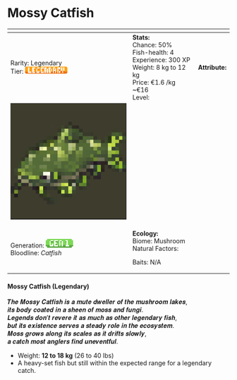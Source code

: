 # Mossy Catfish





<table data-view="cards"><thead><tr><th></th><th></th><th></th></tr></thead><tbody><tr><td>Rarity: Legendary<br>Tier: <img src="../../../../../.gitbook/assets/rarity_legendary (1).png" alt="" data-size="original"></td><td><strong>Stats:</strong><br>Chance: 50%<br>Fish-health: 4<br>Experience: 300 XP<br>Weight: 8 kg to 12 kg<br>Price: €1.6 /kg  ~€16<br>Level:  <img src="../../../../../.gitbook/assets/image (20).png" alt=""></td><td><strong>Attribute:</strong> </td></tr><tr><td><img src="../../../../../.gitbook/assets/image (40).png" alt="" data-size="original"></td><td></td><td></td></tr><tr><td>Generation: <img src="../../../../../.gitbook/assets/gen1 (1).png" alt=""><br>Bloodline: <em>Catfish</em></td><td><p><strong>Ecology:</strong> <br>Biome: Mushroom<br>Natural Factors: </p><p>Baits: N/A<br></p></td><td></td></tr></tbody></table>

####

#### **Mossy Catfish** (Legendary)

𝑻𝒉𝒆 𝑴𝒐𝒔𝒔𝒚 𝑪𝒂𝒕𝒇𝒊𝒔𝒉 𝒊𝒔 𝒂 𝒎𝒖𝒕𝒆 𝒅𝒘𝒆𝒍𝒍𝒆𝒓 𝒐𝒇 𝒕𝒉𝒆 𝒎𝒖𝒔𝒉𝒓𝒐𝒐𝒎 𝒍𝒂𝒌𝒆𝒔,\
𝒊𝒕𝒔 𝒃𝒐𝒅𝒚 𝒄𝒐𝒂𝒕𝒆𝒅 𝒊𝒏 𝒂 𝒔𝒉𝒆𝒆𝒏 𝒐𝒇 𝒎𝒐𝒔𝒔 𝒂𝒏𝒅 𝒇𝒖𝒏𝒈𝒊.\
𝑳𝒆𝒈𝒆𝒏𝒅𝒔 𝒅𝒐𝒏’𝒕 𝒓𝒆𝒗𝒆𝒓𝒆 𝒊𝒕 𝒂𝒔 𝒎𝒖𝒄𝒉 𝒂𝒔 𝒐𝒕𝒉𝒆𝒓 𝒍𝒆𝒈𝒆𝒏𝒅𝒂𝒓𝒚 𝒇𝒊𝒔𝒉,\
𝒃𝒖𝒕 𝒊𝒕𝒔 𝒆𝒙𝒊𝒔𝒕𝒆𝒏𝒄𝒆 𝒔𝒆𝒓𝒗𝒆𝒔 𝒂 𝒔𝒕𝒆𝒂𝒅𝒚 𝒓𝒐𝒍𝒆 𝒊𝒏 𝒕𝒉𝒆 𝒆𝒄𝒐𝒔𝒚𝒔𝒕𝒆𝒎.\
𝑴𝒐𝒔𝒔 𝒈𝒓𝒐𝒘𝒔 𝒂𝒍𝒐𝒏𝒈 𝒊𝒕𝒔 𝒔𝒄𝒂𝒍𝒆𝒔 𝒂𝒔 𝒊𝒕 𝒅𝒓𝒊𝒇𝒕𝒔 𝒔𝒍𝒐𝒘𝒍𝒚,\
𝒂 𝒄𝒂𝒕𝒄𝒉 𝒎𝒐𝒔𝒕 𝒂𝒏𝒈𝒍𝒆𝒓𝒔 𝒇𝒊𝒏𝒅 𝒖𝒏𝒆𝒗𝒆𝒏𝒕𝒇𝒖𝒍.

* Weight: **12 to 18 kg** (26 to 40 lbs)
* A heavy-set fish but still within the expected range for a legendary catch.
